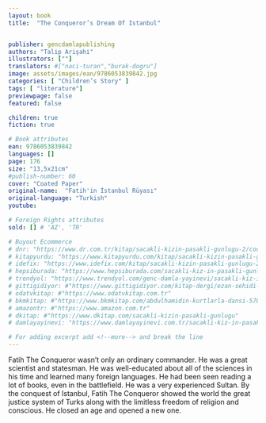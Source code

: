 ```yaml
---
layout: book
title:  "The Conqueror’s Dream Of Istanbul"


publisher: gencdamlapublishing
authors: "Tali̇p Arişahi̇"
illustrators: [""]
translators: #["naci-turan","burak-dogru"]
image: assets/images/ean/9786053839842.jpg
categories: [ "Children’s Story" ]
tags: [ "literature"]
previewpage: false
featured: false

children: true
fiction: true

# Book attributes
ean: 9786053839842
languages: []
page: 176
size: "13,5x21cm"
#publish-number: 60
cover: "Coated Paper"
original-name:  "Fatih'in İstanbul Rüyası"
original-language: "Turkish"
youtube:

# Foreign Rights attributes
sold: [] # 'AZ', 'TR'

# Buyout Ecommerce
# dnr: "https://www.dr.com.tr/kitap/sacakli-kizin-pasakli-gunlugu-2/cocuk-ve-genclik/genclik-10-yas/roman-oyku/urunno=0001893059001"
# kitapyurdu: "https://www.kitapyurdu.com/kitap/sacakli-kizin-pasakli-gunlugu-2-/560122.html&filter_name=Sa%C3%A7akl%C4%B1+K%C4%B1z%27%C4%B1n+Pasakl%C4%B1+G%C3%BCnl%C3%BC%C4%9F%C3%BC+2"
# idefix: "https://www.idefix.com/kitap/sacakli-kizin-pasakli-gunlugu-2/cocuk-ve-genclik/genclik-10-yas/roman-oyku/urunno=0001893059001"
# hepsiburada: "https://www.hepsiburada.com/sacakli-kiz-in-pasakli-gunlugu-2-damla-yayinevi-p-HBV000012ER86"
# trendyol: "https://www.trendyol.com/genc-damla-yayinevi/sacakli-kiz-in-pasakli-gunlugu-2-p-54825777"
# gittigidiyor: #"https://www.gittigidiyor.com/kitap-dergi/ezan-sehidi-adnan-menderes_pdp_732728793"
# odatvkitap: #"https://www.odatvkitap.com.tr"
# bkmkitap: #"https://www.bkmkitap.com/abdulhamidin-kurtlarla-dansi-578226"
# amazontr: #"https://www.amazon.com.tr"
# dkitap: #"https://www.dkitap.com/sacakli-kizin-pasakli-gunlugu"
# damlayayinevi: "https://www.damlayayinevi.com.tr/sacakli-kiz-in-pasakli-gunlugu-2-bu-iste-bi-terslik-var"

# For adding excerpt add <!--more--> and break the line
---
```

Fatih The Conqueror wasn’t only an ordinary commander.
He was a great scientist and statesman. He was well-educated about all of the sciences in his time and learned many
foreign languages. He had been seen reading a lot of books,
even in the battlefield. He was a very experienced Sultan.
By the conquest of Istanbul, Fatih The Conqueror showed the
world the great justice system of Turks along with the limitless
freedom of religion and conscious. He closed an age and
opened a new one.
<!--more--> 

